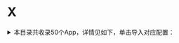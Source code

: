 # X
<details>
<summary>
本目录共收录50个App，详情见如下，单击导入对应配置：
</summary>

- [下厨房](https://quantumult.app/x/open-app/add-resource?remote-resource=%7B%22filter_remote%22%3A%20%5B%22https%3A%2F%2Fraw.githubusercontent.com%2Fzirawell%2FR-Store%2Fmain%2FRule%2FQuanX%2FAdblock%2FApp%2FX%2F%E4%B8%8B%E5%8E%A8%E6%88%BF%2Ffilter%2Fxiachufang.list%2C%20tag%3D%E4%B8%8B%E5%8E%A8%E6%88%BF%22%5D%2C%22rewrite_remote%22%3A%20%5B%22https%3A%2F%2Fraw.githubusercontent.com%2Fzirawell%2FR-Store%2Fmain%2FRule%2FQuanX%2FAdblock%2FApp%2FX%2F%E4%B8%8B%E5%8E%A8%E6%88%BF%2Frewrite%2Fxiachufang.conf%2C%20tag%3D%E4%B8%8B%E5%8E%A8%E6%88%BF%22%5D%7D)
- [兴业生活](https://quantumult.app/x/open-app/add-resource?remote-resource=%7B%22rewrite_remote%22%3A%20%5B%22https%3A%2F%2Fraw.githubusercontent.com%2Fzirawell%2FR-Store%2Fmain%2FRule%2FQuanX%2FAdblock%2FApp%2FX%2F%E5%85%B4%E4%B8%9A%E7%94%9F%E6%B4%BB%2Frewrite%2Fciblife.conf%2C%20tag%3D%E5%85%B4%E4%B8%9A%E7%94%9F%E6%B4%BB%22%5D%7D)
- [兴业证券优理宝](https://quantumult.app/x/open-app/add-resource?remote-resource=%7B%22rewrite_remote%22%3A%20%5B%22https%3A%2F%2Fraw.githubusercontent.com%2Fzirawell%2FR-Store%2Fmain%2FRule%2FQuanX%2FAdblock%2FApp%2FX%2F%E5%85%B4%E4%B8%9A%E8%AF%81%E5%88%B8%E4%BC%98%E7%90%86%E5%AE%9D%2Frewrite%2Fxyzq.conf%2C%20tag%3D%E5%85%B4%E4%B8%9A%E8%AF%81%E5%88%B8%E4%BC%98%E7%90%86%E5%AE%9D%22%5D%7D)
- [兴业银行手机银行](https://quantumult.app/x/open-app/add-resource?remote-resource=%7B%22rewrite_remote%22%3A%20%5B%22https%3A%2F%2Fraw.githubusercontent.com%2Fzirawell%2FR-Store%2Fmain%2FRule%2FQuanX%2FAdblock%2FApp%2FX%2F%E5%85%B4%E4%B8%9A%E9%93%B6%E8%A1%8C%E6%89%8B%E6%9C%BA%E9%93%B6%E8%A1%8C%2Frewrite%2Fcib.conf%2C%20tag%3D%E5%85%B4%E4%B8%9A%E9%93%B6%E8%A1%8C%E6%89%8B%E6%9C%BA%E9%93%B6%E8%A1%8C%22%5D%7D)
- [厦门航空](https://quantumult.app/x/open-app/add-resource?remote-resource=%7B%22rewrite_remote%22%3A%20%5B%22https%3A%2F%2Fraw.githubusercontent.com%2Fzirawell%2FR-Store%2Fmain%2FRule%2FQuanX%2FAdblock%2FApp%2FX%2F%E5%8E%A6%E9%97%A8%E8%88%AA%E7%A9%BA%2Frewrite%2Fxiamenair.conf%2C%20tag%3D%E5%8E%A6%E9%97%A8%E8%88%AA%E7%A9%BA%22%5D%7D)
- [向日葵远程控制](https://quantumult.app/x/open-app/add-resource?remote-resource=%7B%22rewrite_remote%22%3A%20%5B%22https%3A%2F%2Fraw.githubusercontent.com%2Fzirawell%2FR-Store%2Fmain%2FRule%2FQuanX%2FAdblock%2FApp%2FX%2F%E5%90%91%E6%97%A5%E8%91%B5%E8%BF%9C%E7%A8%8B%E6%8E%A7%E5%88%B6%2Frewrite%2Fsunlogin.conf%2C%20tag%3D%E5%90%91%E6%97%A5%E8%91%B5%E8%BF%9C%E7%A8%8B%E6%8E%A7%E5%88%B6%22%5D%7D)
- [喜马拉雅](https://quantumult.app/x/open-app/add-resource?remote-resource=%7B%22filter_remote%22%3A%20%5B%22https%3A%2F%2Fraw.githubusercontent.com%2Fzirawell%2FR-Store%2Fmain%2FRule%2FQuanX%2FAdblock%2FApp%2FX%2F%E5%96%9C%E9%A9%AC%E6%8B%89%E9%9B%85%2Ffilter%2Fxmly.list%2C%20tag%3D%E5%96%9C%E9%A9%AC%E6%8B%89%E9%9B%85%22%5D%2C%22rewrite_remote%22%3A%20%5B%22https%3A%2F%2Fraw.githubusercontent.com%2Fzirawell%2FR-Store%2Fmain%2FRule%2FQuanX%2FAdblock%2FApp%2FX%2F%E5%96%9C%E9%A9%AC%E6%8B%89%E9%9B%85%2Frewrite%2Fxmly.conf%2C%20tag%3D%E5%96%9C%E9%A9%AC%E6%8B%89%E9%9B%85%22%5D%7D)
- [学信网](https://quantumult.app/x/open-app/add-resource?remote-resource=%7B%22filter_remote%22%3A%20%5B%22https%3A%2F%2Fraw.githubusercontent.com%2Fzirawell%2FR-Store%2Fmain%2FRule%2FQuanX%2FAdblock%2FApp%2FX%2F%E5%AD%A6%E4%BF%A1%E7%BD%91%2Ffilter%2Fchsi.list%2C%20tag%3D%E5%AD%A6%E4%BF%A1%E7%BD%91%22%5D%7D)
- [小Biu智家](https://quantumult.app/x/open-app/add-resource?remote-resource=%7B%22rewrite_remote%22%3A%20%5B%22https%3A%2F%2Fraw.githubusercontent.com%2Fzirawell%2FR-Store%2Fmain%2FRule%2FQuanX%2FAdblock%2FApp%2FX%2F%E5%B0%8FBiu%E6%99%BA%E5%AE%B6%2Frewrite%2Fxbiu.conf%2C%20tag%3D%E5%B0%8FBiu%E6%99%BA%E5%AE%B6%22%5D%7D)
- [小佩宠物](https://quantumult.app/x/open-app/add-resource?remote-resource=%7B%22rewrite_remote%22%3A%20%5B%22https%3A%2F%2Fraw.githubusercontent.com%2Fzirawell%2FR-Store%2Fmain%2FRule%2FQuanX%2FAdblock%2FApp%2FX%2F%E5%B0%8F%E4%BD%A9%E5%AE%A0%E7%89%A9%2Frewrite%2Fpetkit.conf%2C%20tag%3D%E5%B0%8F%E4%BD%A9%E5%AE%A0%E7%89%A9%22%5D%7D)
- [小利生活](https://quantumult.app/x/open-app/add-resource?remote-resource=%7B%22filter_remote%22%3A%20%5B%22https%3A%2F%2Fraw.githubusercontent.com%2Fzirawell%2FR-Store%2Fmain%2FRule%2FQuanX%2FAdblock%2FApp%2FX%2F%E5%B0%8F%E5%88%A9%E7%94%9F%E6%B4%BB%2Ffilter%2Fxlsh.list%2C%20tag%3D%E5%B0%8F%E5%88%A9%E7%94%9F%E6%B4%BB%22%5D%7D)
- [小合拓展](https://quantumult.app/x/open-app/add-resource?remote-resource=%7B%22rewrite_remote%22%3A%20%5B%22https%3A%2F%2Fraw.githubusercontent.com%2Fzirawell%2FR-Store%2Fmain%2FRule%2FQuanX%2FAdblock%2FApp%2FX%2F%E5%B0%8F%E5%90%88%E6%8B%93%E5%B1%95%2Frewrite%2Fxhtz.conf%2C%20tag%3D%E5%B0%8F%E5%90%88%E6%8B%93%E5%B1%95%22%5D%7D)
- [小宇宙](https://quantumult.app/x/open-app/add-resource?remote-resource=%7B%22rewrite_remote%22%3A%20%5B%22https%3A%2F%2Fraw.githubusercontent.com%2Fzirawell%2FR-Store%2Fmain%2FRule%2FQuanX%2FAdblock%2FApp%2FX%2F%E5%B0%8F%E5%AE%87%E5%AE%99%2Frewrite%2Fxiaoyuzhoufm.conf%2C%20tag%3D%E5%B0%8F%E5%AE%87%E5%AE%99%22%5D%7D)
- [小熊拦截](https://quantumult.app/x/open-app/add-resource?remote-resource=%7B%22rewrite_remote%22%3A%20%5B%22https%3A%2F%2Fraw.githubusercontent.com%2Fzirawell%2FR-Store%2Fmain%2FRule%2FQuanX%2FAdblock%2FApp%2FX%2F%E5%B0%8F%E7%86%8A%E6%8B%A6%E6%88%AA%2Frewrite%2Fxiaoxiong.conf%2C%20tag%3D%E5%B0%8F%E7%86%8A%E6%8B%A6%E6%88%AA%22%5D%7D)
- [小熊美术](https://quantumult.app/x/open-app/add-resource?remote-resource=%7B%22rewrite_remote%22%3A%20%5B%22https%3A%2F%2Fraw.githubusercontent.com%2Fzirawell%2FR-Store%2Fmain%2FRule%2FQuanX%2FAdblock%2FApp%2FX%2F%E5%B0%8F%E7%86%8A%E7%BE%8E%E6%9C%AF%2Frewrite%2Fxiaoxiongmeishu.conf%2C%20tag%3D%E5%B0%8F%E7%86%8A%E7%BE%8E%E6%9C%AF%22%5D%7D)
- [小牛电动](https://quantumult.app/x/open-app/add-resource?remote-resource=%7B%22rewrite_remote%22%3A%20%5B%22https%3A%2F%2Fraw.githubusercontent.com%2Fzirawell%2FR-Store%2Fmain%2FRule%2FQuanX%2FAdblock%2FApp%2FX%2F%E5%B0%8F%E7%89%9B%E7%94%B5%E5%8A%A8%2Frewrite%2Fniu.conf%2C%20tag%3D%E5%B0%8F%E7%89%9B%E7%94%B5%E5%8A%A8%22%5D%7D)
- [小特](https://quantumult.app/x/open-app/add-resource?remote-resource=%7B%22rewrite_remote%22%3A%20%5B%22https%3A%2F%2Fraw.githubusercontent.com%2Fzirawell%2FR-Store%2Fmain%2FRule%2FQuanX%2FAdblock%2FApp%2FX%2F%E5%B0%8F%E7%89%B9%2Frewrite%2Fxiaote.conf%2C%20tag%3D%E5%B0%8F%E7%89%B9%22%5D%7D)
- [小白学习打印](https://quantumult.app/x/open-app/add-resource?remote-resource=%7B%22rewrite_remote%22%3A%20%5B%22https%3A%2F%2Fraw.githubusercontent.com%2Fzirawell%2FR-Store%2Fmain%2FRule%2FQuanX%2FAdblock%2FApp%2FX%2F%E5%B0%8F%E7%99%BD%E5%AD%A6%E4%B9%A0%E6%89%93%E5%8D%B0%2Frewrite%2Fxbxxhz.conf%2C%20tag%3D%E5%B0%8F%E7%99%BD%E5%AD%A6%E4%B9%A0%E6%89%93%E5%8D%B0%22%5D%7D)
- [小睡眠](https://quantumult.app/x/open-app/add-resource?remote-resource=%7B%22rewrite_remote%22%3A%20%5B%22https%3A%2F%2Fraw.githubusercontent.com%2Fzirawell%2FR-Store%2Fmain%2FRule%2FQuanX%2FAdblock%2FApp%2FX%2F%E5%B0%8F%E7%9D%A1%E7%9C%A0%2Frewrite%2Fcosleep.conf%2C%20tag%3D%E5%B0%8F%E7%9D%A1%E7%9C%A0%22%5D%7D)
- [小站](https://quantumult.app/x/open-app/add-resource?remote-resource=%7B%22rewrite_remote%22%3A%20%5B%22https%3A%2F%2Fraw.githubusercontent.com%2Fzirawell%2FR-Store%2Fmain%2FRule%2FQuanX%2FAdblock%2FApp%2FX%2F%E5%B0%8F%E7%AB%99%2Frewrite%2Fzhan.conf%2C%20tag%3D%E5%B0%8F%E7%AB%99%22%5D%7D)
- [小米商城](https://quantumult.app/x/open-app/add-resource?remote-resource=%7B%22rewrite_remote%22%3A%20%5B%22https%3A%2F%2Fraw.githubusercontent.com%2Fzirawell%2FR-Store%2Fmain%2FRule%2FQuanX%2FAdblock%2FApp%2FX%2F%E5%B0%8F%E7%B1%B3%E5%95%86%E5%9F%8E%2Frewrite%2Fmishop.conf%2C%20tag%3D%E5%B0%8F%E7%B1%B3%E5%95%86%E5%9F%8E%22%5D%7D)
- [小米打印](https://quantumult.app/x/open-app/add-resource?remote-resource=%7B%22rewrite_remote%22%3A%20%5B%22https%3A%2F%2Fraw.githubusercontent.com%2Fzirawell%2FR-Store%2Fmain%2FRule%2FQuanX%2FAdblock%2FApp%2FX%2F%E5%B0%8F%E7%B1%B3%E6%89%93%E5%8D%B0%2Frewrite%2Fmiprint.conf%2C%20tag%3D%E5%B0%8F%E7%B1%B3%E6%89%93%E5%8D%B0%22%5D%7D)
- [小米有品](https://quantumult.app/x/open-app/add-resource?remote-resource=%7B%22filter_remote%22%3A%20%5B%22https%3A%2F%2Fraw.githubusercontent.com%2Fzirawell%2FR-Store%2Fmain%2FRule%2FQuanX%2FAdblock%2FApp%2FX%2F%E5%B0%8F%E7%B1%B3%E6%9C%89%E5%93%81%2Ffilter%2Fmiyoupin.list%2C%20tag%3D%E5%B0%8F%E7%B1%B3%E6%9C%89%E5%93%81%22%5D%2C%22rewrite_remote%22%3A%20%5B%22https%3A%2F%2Fraw.githubusercontent.com%2Fzirawell%2FR-Store%2Fmain%2FRule%2FQuanX%2FAdblock%2FApp%2FX%2F%E5%B0%8F%E7%B1%B3%E6%9C%89%E5%93%81%2Frewrite%2Fmiyoupin.conf%2C%20tag%3D%E5%B0%8F%E7%B1%B3%E6%9C%89%E5%93%81%22%5D%7D)
- [小米音箱](https://quantumult.app/x/open-app/add-resource?remote-resource=%7B%22filter_remote%22%3A%20%5B%22https%3A%2F%2Fraw.githubusercontent.com%2Fzirawell%2FR-Store%2Fmain%2FRule%2FQuanX%2FAdblock%2FApp%2FX%2F%E5%B0%8F%E7%B1%B3%E9%9F%B3%E7%AE%B1%2Ffilter%2Fxiaoaisound.list%2C%20tag%3D%E5%B0%8F%E7%B1%B3%E9%9F%B3%E7%AE%B1%22%5D%2C%22rewrite_remote%22%3A%20%5B%22https%3A%2F%2Fraw.githubusercontent.com%2Fzirawell%2FR-Store%2Fmain%2FRule%2FQuanX%2FAdblock%2FApp%2FX%2F%E5%B0%8F%E7%B1%B3%E9%9F%B3%E7%AE%B1%2Frewrite%2Fxiaoaisound.conf%2C%20tag%3D%E5%B0%8F%E7%B1%B3%E9%9F%B3%E7%AE%B1%22%5D%7D)
- [小红书](https://quantumult.app/x/open-app/add-resource?remote-resource=%7B%22filter_remote%22%3A%20%5B%22https%3A%2F%2Fraw.githubusercontent.com%2Fzirawell%2FR-Store%2Fmain%2FRule%2FQuanX%2FAdblock%2FApp%2FX%2F%E5%B0%8F%E7%BA%A2%E4%B9%A6%2Ffilter%2Fxiaohongshu.list%2C%20tag%3D%E5%B0%8F%E7%BA%A2%E4%B9%A6%22%5D%2C%22rewrite_remote%22%3A%20%5B%22https%3A%2F%2Fraw.githubusercontent.com%2Fzirawell%2FR-Store%2Fmain%2FRule%2FQuanX%2FAdblock%2FApp%2FX%2F%E5%B0%8F%E7%BA%A2%E4%B9%A6%2Frewrite%2Fxiaohongshu.conf%2C%20tag%3D%E5%B0%8F%E7%BA%A2%E4%B9%A6%22%5D%7D)
- [小芒](https://quantumult.app/x/open-app/add-resource?remote-resource=%7B%22rewrite_remote%22%3A%20%5B%22https%3A%2F%2Fraw.githubusercontent.com%2Fzirawell%2FR-Store%2Fmain%2FRule%2FQuanX%2FAdblock%2FApp%2FX%2F%E5%B0%8F%E8%8A%92%2Frewrite%2Fxmgtv.conf%2C%20tag%3D%E5%B0%8F%E8%8A%92%22%5D%7D)
- [小蚕霸王餐](https://quantumult.app/x/open-app/add-resource?remote-resource=%7B%22rewrite_remote%22%3A%20%5B%22https%3A%2F%2Fraw.githubusercontent.com%2Fzirawell%2FR-Store%2Fmain%2FRule%2FQuanX%2FAdblock%2FApp%2FX%2F%E5%B0%8F%E8%9A%95%E9%9C%B8%E7%8E%8B%E9%A4%90%2Frewrite%2Fxcbwc.conf%2C%20tag%3D%E5%B0%8F%E8%9A%95%E9%9C%B8%E7%8E%8B%E9%A4%90%22%5D%7D)
- [小象超市](https://quantumult.app/x/open-app/add-resource?remote-resource=%7B%22rewrite_remote%22%3A%20%5B%22https%3A%2F%2Fraw.githubusercontent.com%2Fzirawell%2FR-Store%2Fmain%2FRule%2FQuanX%2FAdblock%2FApp%2FX%2F%E5%B0%8F%E8%B1%A1%E8%B6%85%E5%B8%82%2Frewrite%2Fxiaoxiang.conf%2C%20tag%3D%E5%B0%8F%E8%B1%A1%E8%B6%85%E5%B8%82%22%5D%7D)
- [小鹏汽车](https://quantumult.app/x/open-app/add-resource?remote-resource=%7B%22filter_remote%22%3A%20%5B%22https%3A%2F%2Fraw.githubusercontent.com%2Fzirawell%2FR-Store%2Fmain%2FRule%2FQuanX%2FAdblock%2FApp%2FX%2F%E5%B0%8F%E9%B9%8F%E6%B1%BD%E8%BD%A6%2Ffilter%2Fxpeng.list%2C%20tag%3D%E5%B0%8F%E9%B9%8F%E6%B1%BD%E8%BD%A6%22%5D%2C%22rewrite_remote%22%3A%20%5B%22https%3A%2F%2Fraw.githubusercontent.com%2Fzirawell%2FR-Store%2Fmain%2FRule%2FQuanX%2FAdblock%2FApp%2FX%2F%E5%B0%8F%E9%B9%8F%E6%B1%BD%E8%BD%A6%2Frewrite%2Fxpeng.conf%2C%20tag%3D%E5%B0%8F%E9%B9%8F%E6%B1%BD%E8%BD%A6%22%5D%7D)
- [小黑盒](https://quantumult.app/x/open-app/add-resource?remote-resource=%7B%22rewrite_remote%22%3A%20%5B%22https%3A%2F%2Fraw.githubusercontent.com%2Fzirawell%2FR-Store%2Fmain%2FRule%2FQuanX%2FAdblock%2FApp%2FX%2F%E5%B0%8F%E9%BB%91%E7%9B%92%2Frewrite%2Fxiaoheihe.conf%2C%20tag%3D%E5%B0%8F%E9%BB%91%E7%9B%92%22%5D%7D)
- [希尔顿荣誉客会](https://quantumult.app/x/open-app/add-resource?remote-resource=%7B%22rewrite_remote%22%3A%20%5B%22https%3A%2F%2Fraw.githubusercontent.com%2Fzirawell%2FR-Store%2Fmain%2FRule%2FQuanX%2FAdblock%2FApp%2FX%2F%E5%B8%8C%E5%B0%94%E9%A1%BF%E8%8D%A3%E8%AA%89%E5%AE%A2%E4%BC%9A%2Frewrite%2Fhilton.conf%2C%20tag%3D%E5%B8%8C%E5%B0%94%E9%A1%BF%E8%8D%A3%E8%AA%89%E5%AE%A2%E4%BC%9A%22%5D%7D)
- [希沃白板](https://quantumult.app/x/open-app/add-resource?remote-resource=%7B%22rewrite_remote%22%3A%20%5B%22https%3A%2F%2Fraw.githubusercontent.com%2Fzirawell%2FR-Store%2Fmain%2FRule%2FQuanX%2FAdblock%2FApp%2FX%2F%E5%B8%8C%E6%B2%83%E7%99%BD%E6%9D%BF%2Frewrite%2Fseewo.conf%2C%20tag%3D%E5%B8%8C%E6%B2%83%E7%99%BD%E6%9D%BF%22%5D%7D)
- [心悦俱乐部](https://quantumult.app/x/open-app/add-resource?remote-resource=%7B%22rewrite_remote%22%3A%20%5B%22https%3A%2F%2Fraw.githubusercontent.com%2Fzirawell%2FR-Store%2Fmain%2FRule%2FQuanX%2FAdblock%2FApp%2FX%2F%E5%BF%83%E6%82%A6%E4%BF%B1%E4%B9%90%E9%83%A8%2Frewrite%2Fxinyue.conf%2C%20tag%3D%E5%BF%83%E6%82%A6%E4%BF%B1%E4%B9%90%E9%83%A8%22%5D%7D)
- [携程旅行](https://quantumult.app/x/open-app/add-resource?remote-resource=%7B%22filter_remote%22%3A%20%5B%22https%3A%2F%2Fraw.githubusercontent.com%2Fzirawell%2FR-Store%2Fmain%2FRule%2FQuanX%2FAdblock%2FApp%2FX%2F%E6%90%BA%E7%A8%8B%E6%97%85%E8%A1%8C%2Ffilter%2Fctrip.list%2C%20tag%3D%E6%90%BA%E7%A8%8B%E6%97%85%E8%A1%8C%22%5D%2C%22rewrite_remote%22%3A%20%5B%22https%3A%2F%2Fraw.githubusercontent.com%2Fzirawell%2FR-Store%2Fmain%2FRule%2FQuanX%2FAdblock%2FApp%2FX%2F%E6%90%BA%E7%A8%8B%E6%97%85%E8%A1%8C%2Frewrite%2Fctrip.conf%2C%20tag%3D%E6%90%BA%E7%A8%8B%E6%97%85%E8%A1%8C%22%5D%7D)
- [新浪新闻](https://quantumult.app/x/open-app/add-resource?remote-resource=%7B%22rewrite_remote%22%3A%20%5B%22https%3A%2F%2Fraw.githubusercontent.com%2Fzirawell%2FR-Store%2Fmain%2FRule%2FQuanX%2FAdblock%2FApp%2FX%2F%E6%96%B0%E6%B5%AA%E6%96%B0%E9%97%BB%2Frewrite%2Fsinaapp.conf%2C%20tag%3D%E6%96%B0%E6%B5%AA%E6%96%B0%E9%97%BB%22%5D%7D)
- [新片场](https://quantumult.app/x/open-app/add-resource?remote-resource=%7B%22rewrite_remote%22%3A%20%5B%22https%3A%2F%2Fraw.githubusercontent.com%2Fzirawell%2FR-Store%2Fmain%2FRule%2FQuanX%2FAdblock%2FApp%2FX%2F%E6%96%B0%E7%89%87%E5%9C%BA%2Frewrite%2Fxinpianchang.conf%2C%20tag%3D%E6%96%B0%E7%89%87%E5%9C%BA%22%5D%7D)
- [星火英语](https://quantumult.app/x/open-app/add-resource?remote-resource=%7B%22rewrite_remote%22%3A%20%5B%22https%3A%2F%2Fraw.githubusercontent.com%2Fzirawell%2FR-Store%2Fmain%2FRule%2FQuanX%2FAdblock%2FApp%2FX%2F%E6%98%9F%E7%81%AB%E8%8B%B1%E8%AF%AD%2Frewrite%2Fsparke.conf%2C%20tag%3D%E6%98%9F%E7%81%AB%E8%8B%B1%E8%AF%AD%22%5D%7D)
- [星财富](https://quantumult.app/x/open-app/add-resource?remote-resource=%7B%22rewrite_remote%22%3A%20%5B%22https%3A%2F%2Fraw.githubusercontent.com%2Fzirawell%2FR-Store%2Fmain%2FRule%2FQuanX%2FAdblock%2FApp%2FX%2F%E6%98%9F%E8%B4%A2%E5%AF%8C%2Frewrite%2Fxingcaifu.conf%2C%20tag%3D%E6%98%9F%E8%B4%A2%E5%AF%8C%22%5D%7D)
- [晓晓优选](https://quantumult.app/x/open-app/add-resource?remote-resource=%7B%22filter_remote%22%3A%20%5B%22https%3A%2F%2Fraw.githubusercontent.com%2Fzirawell%2FR-Store%2Fmain%2FRule%2FQuanX%2FAdblock%2FApp%2FX%2F%E6%99%93%E6%99%93%E4%BC%98%E9%80%89%2Ffilter%2Fxxyx.list%2C%20tag%3D%E6%99%93%E6%99%93%E4%BC%98%E9%80%89%22%5D%2C%22rewrite_remote%22%3A%20%5B%22https%3A%2F%2Fraw.githubusercontent.com%2Fzirawell%2FR-Store%2Fmain%2FRule%2FQuanX%2FAdblock%2FApp%2FX%2F%E6%99%93%E6%99%93%E4%BC%98%E9%80%89%2Frewrite%2Fxxyx.conf%2C%20tag%3D%E6%99%93%E6%99%93%E4%BC%98%E9%80%89%22%5D%7D)
- [笑容加](https://quantumult.app/x/open-app/add-resource?remote-resource=%7B%22rewrite_remote%22%3A%20%5B%22https%3A%2F%2Fraw.githubusercontent.com%2Fzirawell%2FR-Store%2Fmain%2FRule%2FQuanX%2FAdblock%2FApp%2FX%2F%E7%AC%91%E5%AE%B9%E5%8A%A0%2Frewrite%2Fusmile.conf%2C%20tag%3D%E7%AC%91%E5%AE%B9%E5%8A%A0%22%5D%7D)
- [米游社](https://quantumult.app/x/open-app/add-resource?remote-resource=%7B%22rewrite_remote%22%3A%20%5B%22https%3A%2F%2Fraw.githubusercontent.com%2Fzirawell%2FR-Store%2Fmain%2FRule%2FQuanX%2FAdblock%2FApp%2FX%2F%E7%B1%B3%E6%B8%B8%E7%A4%BE%2Frewrite%2Fmihoyo.conf%2C%20tag%3D%E7%B1%B3%E6%B8%B8%E7%A4%BE%22%5D%7D)
- [米读小说](https://quantumult.app/x/open-app/add-resource?remote-resource=%7B%22rewrite_remote%22%3A%20%5B%22https%3A%2F%2Fraw.githubusercontent.com%2Fzirawell%2FR-Store%2Fmain%2FRule%2FQuanX%2FAdblock%2FApp%2FX%2F%E7%B1%B3%E8%AF%BB%E5%B0%8F%E8%AF%B4%2Frewrite%2Fmiread.conf%2C%20tag%3D%E7%B1%B3%E8%AF%BB%E5%B0%8F%E8%AF%B4%22%5D%7D)
- [西施眼](https://quantumult.app/x/open-app/add-resource?remote-resource=%7B%22rewrite_remote%22%3A%20%5B%22https%3A%2F%2Fraw.githubusercontent.com%2Fzirawell%2FR-Store%2Fmain%2FRule%2FQuanX%2FAdblock%2FApp%2FX%2F%E8%A5%BF%E6%96%BD%E7%9C%BC%2Frewrite%2Fxsy.conf%2C%20tag%3D%E8%A5%BF%E6%96%BD%E7%9C%BC%22%5D%7D)
- [西窗烛](https://quantumult.app/x/open-app/add-resource?remote-resource=%7B%22rewrite_remote%22%3A%20%5B%22https%3A%2F%2Fraw.githubusercontent.com%2Fzirawell%2FR-Store%2Fmain%2FRule%2FQuanX%2FAdblock%2FApp%2FX%2F%E8%A5%BF%E7%AA%97%E7%83%9B%2Frewrite%2Fxczim.conf%2C%20tag%3D%E8%A5%BF%E7%AA%97%E7%83%9B%22%5D%7D)
- [讯飞输入法](https://quantumult.app/x/open-app/add-resource?remote-resource=%7B%22filter_remote%22%3A%20%5B%22https%3A%2F%2Fraw.githubusercontent.com%2Fzirawell%2FR-Store%2Fmain%2FRule%2FQuanX%2FAdblock%2FApp%2FX%2F%E8%AE%AF%E9%A3%9E%E8%BE%93%E5%85%A5%E6%B3%95%2Ffilter%2Fxunfei.list%2C%20tag%3D%E8%AE%AF%E9%A3%9E%E8%BE%93%E5%85%A5%E6%B3%95%22%5D%7D)
- [迅游加速器](https://quantumult.app/x/open-app/add-resource?remote-resource=%7B%22rewrite_remote%22%3A%20%5B%22https%3A%2F%2Fraw.githubusercontent.com%2Fzirawell%2FR-Store%2Fmain%2FRule%2FQuanX%2FAdblock%2FApp%2FX%2F%E8%BF%85%E6%B8%B8%E5%8A%A0%E9%80%9F%E5%99%A8%2Frewrite%2Fxunyou.conf%2C%20tag%3D%E8%BF%85%E6%B8%B8%E5%8A%A0%E9%80%9F%E5%99%A8%22%5D%7D)
- [迅雷](https://quantumult.app/x/open-app/add-resource?remote-resource=%7B%22filter_remote%22%3A%20%5B%22https%3A%2F%2Fraw.githubusercontent.com%2Fzirawell%2FR-Store%2Fmain%2FRule%2FQuanX%2FAdblock%2FApp%2FX%2F%E8%BF%85%E9%9B%B7%2Ffilter%2Fxunlei.list%2C%20tag%3D%E8%BF%85%E9%9B%B7%22%5D%2C%22rewrite_remote%22%3A%20%5B%22https%3A%2F%2Fraw.githubusercontent.com%2Fzirawell%2FR-Store%2Fmain%2FRule%2FQuanX%2FAdblock%2FApp%2FX%2F%E8%BF%85%E9%9B%B7%2Frewrite%2Fxunlei.conf%2C%20tag%3D%E8%BF%85%E9%9B%B7%22%5D%7D)
- [闲鱼](https://quantumult.app/x/open-app/add-resource?remote-resource=%7B%22rewrite_remote%22%3A%20%5B%22https%3A%2F%2Fraw.githubusercontent.com%2Fzirawell%2FR-Store%2Fmain%2FRule%2FQuanX%2FAdblock%2FApp%2FX%2F%E9%97%B2%E9%B1%BC%2Frewrite%2Fgoofish.conf%2C%20tag%3D%E9%97%B2%E9%B1%BC%22%5D%7D)
- [雪球](https://quantumult.app/x/open-app/add-resource?remote-resource=%7B%22rewrite_remote%22%3A%20%5B%22https%3A%2F%2Fraw.githubusercontent.com%2Fzirawell%2FR-Store%2Fmain%2FRule%2FQuanX%2FAdblock%2FApp%2FX%2F%E9%9B%AA%E7%90%83%2Frewrite%2Fxueqiu.conf%2C%20tag%3D%E9%9B%AA%E7%90%83%22%5D%7D)
- [香山智能](https://quantumult.app/x/open-app/add-resource?remote-resource=%7B%22rewrite_remote%22%3A%20%5B%22https%3A%2F%2Fraw.githubusercontent.com%2Fzirawell%2FR-Store%2Fmain%2FRule%2FQuanX%2FAdblock%2FApp%2FX%2F%E9%A6%99%E5%B1%B1%E6%99%BA%E8%83%BD%2Frewrite%2Fsenssun.conf%2C%20tag%3D%E9%A6%99%E5%B1%B1%E6%99%BA%E8%83%BD%22%5D%7D)

</details>